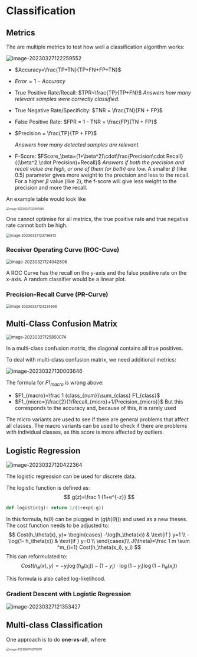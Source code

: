 # Classification

## Metrics

The are multiple metrics to test how well a classification algorithm works:

![image-20230327122259552](res/Classification/image-20230327122259552.png)

* $Accuracy=\frac{TP+TN}{TP+FN+FP+TN}$

* $Error=1-Accuracy$

* True Positive Rate/Recall: $TPR=\frac{TP}{TP+FN}$
  *Answers how many relevant samples were correctly classified.*

* True Negative Rate/Specificity: $TNR = \frac{TN}{FN + FP}$

* False Positive Rate: $FPR = 1 - TNR = \frac{FP}{TN + FP}$

* $Precision = \frac{TP}{TP + FP}$

  *Answers how many detected samples are relevant.*

* F-Score: $FScore_\beta=(1+\beta^2)\cdot\frac{Precision\cdot Recall}{(\beta^2 \cdot Precision)+Recall}$
  *Answers if both the precision and recall value are high, or one of them (or both) are low.* A smaller $\beta$ (like 0.5) parameter gives more weight to the precision and less to the recall. For a higher $\beta$ value (like 2), the f-score will give less weight to the precision and more the recall.

An example table would look like 

<img src="res/Classification/image-20230327122907445.png" alt="image-20230327122907445" style="zoom:50%;" />

One cannot optimise for all metrics, the true positive rate and true negative rate cannot both be high.

<img src="res/Classification/image-20230327123736813.png" alt="image-20230327123736813" style="zoom:67%;" />

### Receiver Operating Curve (ROC-Cuve)

<img src="res/Classification/image-20230327124042806.png" alt="image-20230327124042806" style="zoom:80%;" />

A ROC Curve has the recall on the y-axis and the false positive rate on the x-axis. A random classifier would be a linear plot.

### Precision-Recall Curve (PR-Curve)

<img src="res/Classification/image-20230327124234606.png" alt="image-20230327124234606" style="zoom:67%;" />



## Multi-Class Confusion Matrix

<img src="res/Classification/image-20230327125850074.png" alt="image-20230327125850074" style="zoom:80%;" />

In a multi-class confusion matrix, the diagonal contains all true positives. 

To deal with multi-class confusion matrix, we need additional metrics:

![image-20230327130003646](res/Classification/image-20230327130003646.png)

The formula for $F1_{macro}$ is wrong above:  

* $F1_{macro}=\frac 1 {class_{num}}\sum_{class} F1_{class}$
* $F1_{micro=}\frac{2}{1/Recall_{micro}+1/Precision_{micro}}$
  But this corresponds to the accuracy and, because of this, it is rarely used

The micro variants are used to see if there are general problems that affect all classes. The macro variants can be used to check if there are problems with individual classes, as this score is more affected by outliers.

## Logistic Regression

![image-20230327120422364](res/Classification/image-20230327120422364.png)

The logistic regression can be used for discrete data. 

The logistic function is defined as:
$$
g(z)=\frac 1 {1+e^{-z}}
$$


```python
def logistic(g): return 1/(1+exp(-g))
```



In this formula, $h(\theta)$ can be plugged in ($g(h(\theta))$) and used as a new theses. The cost function needs to be adjusted to:
$$
Cost(h_\theta(x), y)=
\begin{cases}
-\log(h_\theta(x)) & \text{if } y=1 \\
-\log(1- h_\theta(x)) & \text{if } y=0 \\
\end{cases}\\
J(\theta)=\frac 1 m \sum ^m_{i=1} Cost(h_\theta(x_i), y_i)
$$
This can reformulated to:
$$
Cost(h_\theta(x), y) = -y_i\log (h_\theta(x_i))-(1-y_i)\cdot \log(1-y_i)\log(1-h_\theta(x_i))
$$

This formula is also called log-likelihood.

### Gradient Descent with Logistic Regression

![image-20230327121353427](res/Classification/image-20230327121353427.png)

## Multi-class Classification

One approach is to do **one-vs-all**, where 

<img src="res/Classification/image-20230601142110411.png" alt="image-20230601142110411" style="zoom:50%;" />
